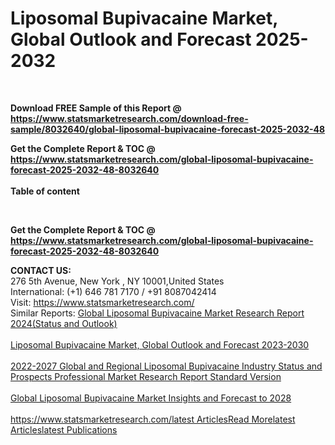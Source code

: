<h1>Liposomal Bupivacaine Market, Global Outlook and Forecast 2025-2032</h1><br/><p><strong>Download FREE Sample of this Report @ <a href="https://www.statsmarketresearch.com/download-free-sample/8032640/global-liposomal-bupivacaine-forecast-2025-2032-48">https://www.statsmarketresearch.com/download-free-sample/8032640/global-liposomal-bupivacaine-forecast-2025-2032-48</a></strong></p><div><b>Get the Complete Report & TOC @ <a href="https://www.statsmarketresearch.com/global-liposomal-bupivacaine-forecast-2025-2032-48-8032640">https://www.statsmarketresearch.com/global-liposomal-bupivacaine-forecast-2025-2032-48-8032640</a></b></div><br><b>Table of content</b><p><br><div><b>Get the Complete Report & TOC @ <a href="https://www.statsmarketresearch.com/global-liposomal-bupivacaine-forecast-2025-2032-48-8032640">https://www.statsmarketresearch.com/global-liposomal-bupivacaine-forecast-2025-2032-48-8032640</a></b></div></p> <b>CONTACT US:</b><br>276 5th Avenue, New York , NY 10001,United States<br>International: (+1) 646 781 7170 / +91 8087042414<br>Visit: <a href="https://www.statsmarketresearch.com/">https://www.statsmarketresearch.com/</a><br>Similar Reports: <a href="https://www.statsmarketresearch.com/global-liposomal-bupivacaine-forecast-2025-2032-48-8032640">Global Liposomal Bupivacaine Market Research Report 2024(Status and Outlook)</a><br/><br/><a href="https://www.statsmarketresearch.com/global-liposomal-bupivacaine-forecast-2025-2032-48-8032640">Liposomal Bupivacaine Market, Global Outlook and Forecast 2023-2030</a><br/><br/><a href="https://www.statsmarketresearch.com/global-liposomal-bupivacaine-forecast-2025-2032-48-8032640">2022-2027 Global and Regional Liposomal Bupivacaine Industry Status and Prospects Professional Market Research Report Standard Version</a><br/><br/><a href="https://www.statsmarketresearch.com/global-liposomal-bupivacaine-forecast-2025-2032-48-8032640">Global Liposomal Bupivacaine Market Insights and Forecast to 2028</a><br/><br/><a href="https://gyeongbokgung.com">https://www.statsmarketresearch.com/</a><a href="https://hallyeomaritime.com">latest Articles</a><a href="https://jingwansa.com">Read More</a><a href=https://nguoiviet.jp/">latest Articles</a><a href="https://www.intelmarketresearch.com/">latest Publications</a>